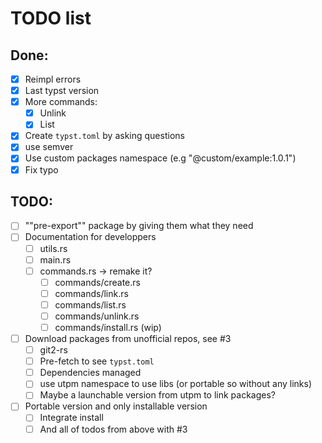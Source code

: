# TODO list

## Done: 

- [x] Reimpl errors
- [x] Last typst version
- [x] More commands:
  - [x] Unlink
  - [x] List
- [x] Create `typst.toml` by asking questions
- [x] use semver
- [x] Use custom packages namespace (e.g "@custom/example:1.0.1")
- [x] Fix typo

## TODO:

- [ ] ""pre-export"" package by giving them what they need 
- [ ] Documentation for developpers
  - [ ] utils.rs
  - [ ] main.rs
  - [ ] commands.rs → remake it?
    - [ ] commands/create.rs
    - [ ] commands/link.rs
    - [ ] commands/list.rs
    - [ ] commands/unlink.rs
    - [ ] commands/install.rs (wip)
- [ ] Download packages from unofficial repos, see #3
  - [ ] git2-rs
  - [ ] Pre-fetch to see `typst.toml`
  - [ ] Dependencies managed
  - [ ] use utpm namespace to use libs (or portable so without any links)
  - [ ] Maybe a launchable version from utpm to link packages?
- [ ] Portable version and only installable version
  - [ ] Integrate install
  - [ ] And all of todos from above with #3